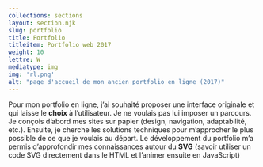 ```yaml
---
collections: sections
layout: section.njk
slug: portfolio
title: Portfolio
titleitem: Portfolio web 2017
weight: 10
lettre: W
mediatype: img
img: 'rl.png'
alt: "page d'accueil de mon ancien portfolio en ligne (2017)"
---
```


Pour mon portfolio en ligne, j’ai souhaité
proposer une interface originale
et qui laisse le **choix** à l’utilisateur.
Je ne voulais pas lui imposer
un parcours. Je conçois d’abord
mes sites sur papier (design, navigation,
adaptabilité, etc.). Ensuite, je cherche
les solutions techniques pour
m’approcher le plus possible
de ce que je voulais au départ.
Le développement du portfolio
m’a permis d’approfondir
mes connaissances autour du **SVG**
(savoir utiliser un code SVG directement
dans le HTML et l’animer ensuite
en JavaScript)
